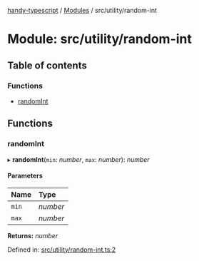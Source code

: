 [handy-typescript](../README.md) / [Modules](../modules.md) / src/utility/random-int

# Module: src/utility/random-int

## Table of contents

### Functions

- [randomInt](src_utility_random_int.md#randomint)

## Functions

### randomInt

▸ **randomInt**(`min`: *number*, `max`: *number*): *number*

#### Parameters

| Name | Type |
| :------ | :------ |
| `min` | *number* |
| `max` | *number* |

**Returns:** *number*

Defined in: [src/utility/random-int.ts:2](https://github.com/robbiemu/handy-typescript/blob/1dd3e37/src/utility/random-int.ts#L2)
